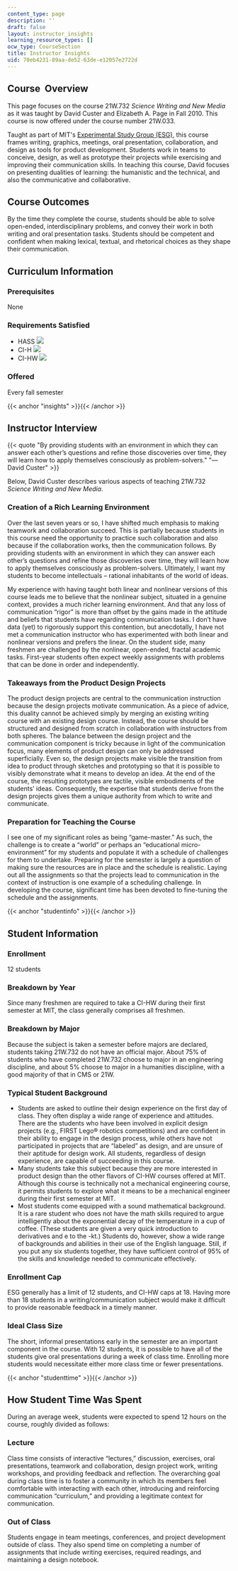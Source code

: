 ```yaml
---
content_type: page
description: ''
draft: false
layout: instructor_insights
learning_resource_types: []
ocw_type: CourseSection
title: Instructor Insights
uid: 70eb4231-89aa-de52-63de-e12057e2722d
---
```

## Course  Overview

This page focuses on the course 21W.732 _Science Writing and New Media_ as it was taught by David Custer and Elizabeth A. Page in Fall 2010. This course is now offered under the course number 21W.033. 

Taught as part of MIT's [Experimental Study Group (ESG)](http://esg.mit.edu/about-esg/academic-philosophy), this course frames writing, graphics, meetings, oral presentation, collaboration, and design as tools for product development. Students work in teams to conceive, design, as well as prototype their projects while exercising and improving their communication skills. In teaching this course, David focuses on presenting dualities of learning: the humanistic and the technical, and also the communicative and collaborative.

## Course Outcomes

By the time they complete the course, students should be able to solve open-ended, interdisciplinary problems, and convey their work in both writing and oral presentation tasks. Students should be competent and confident when making lexical, textual, and rhetorical choices as they shape their communication.

## Curriculum Information

### Prerequisites

None

### Requirements Satisfied

- HASS ![](/images/educator/icon-question-hass.png)
- CI-H ![](/images/educator/icon-question-cih.png)
- CI-HW ![](/images/educator/icon-question-cihw.png)

### Offered

Every fall semester

{{< anchor "insights" >}}{{< /anchor >}}

## Instructor Interview

{{< quote "By providing students with an environment in which they can answer each other’s questions and refine those discoveries over time, they will learn how to apply themselves consciously as problem-solvers." "—David Custer" >}}

Below, David Custer describes various aspects of teaching 21W.732 _Science Writing and New Media_.

### Creation of a Rich Learning Environment

Over the last seven years or so, I have shifted much emphasis to making teamwork and collaboration succeed. This is partially because students in this course need the opportunity to practice such collaboration and also because if the collaboration works, then the communication follows. By providing students with an environment in which they can answer each other’s questions and refine those discoveries over time, they will learn how to apply themselves consciously as problem-solvers. Ultimately, I want my students to become intellectuals – rational inhabitants of the world of ideas.

My experience with having taught both linear and nonlinear versions of this course leads me to believe that the nonlinear subject, situated in a genuine context, provides a much richer learning environment. And that any loss of communication “rigor” is more than offset by the gains made in the attitude and beliefs that students have regarding communication tasks. I don’t have data (yet) to rigorously support this contention, but anecdotally, I have not met a communication instructor who has experimented with both linear and nonlinear versions and prefers the linear. On the student side, many freshmen are challenged by the nonlinear, open-ended, fractal academic tasks. First-year students often expect weekly assignments with problems that can be done in order and independently.

### Takeaways from the Product Design Projects

The product design projects are central to the communication instruction because the design projects motivate communication. As a piece of advice, this duality cannot be achieved simply by merging an existing writing course with an existing design course. Instead, the course should be structured and designed from scratch in collaboration with instructors from both spheres. The balance between the design project and the communication component is tricky because in light of the communication focus, many elements of product design can only be addressed superficially. Even so, the design projects make visible the transition from idea to product through sketches and prototyping so that it is possible to visibly demonstrate what it means to develop an idea. At the end of the course, the resulting prototypes are tactile, visible embodiments of the students’ ideas. Consequently, the expertise that students derive from the design projects gives them a unique authority from which to write and communicate.

### Preparation for Teaching the Course

I see one of my significant roles as being “game-master.” As such, the challenge is to create a “world” or perhaps an “educational micro-environment” for my students and populate it with a schedule of challenges for them to undertake. Preparing for the semester is largely a question of making sure the resources are in place and the schedule is realistic. Laying out all the assignments so that the projects lead to communication in the context of instruction is one example of a scheduling challenge. In developing the course, significant time has been devoted to fine-tuning the schedule and the assignments.

{{< anchor "studentinfo" >}}{{< /anchor >}}

## Student Information

### Enrollment

12 students

### Breakdown by Year

Since many freshmen are required to take a CI-HW during their first semester at MIT, the class generally comprises all freshmen.

### Breakdown by Major

Because the subject is taken a semester before majors are declared, students taking 21W.732 do not have an official major. About 75% of students who have completed 21W.732 choose to major in an engineering discipline, and about 5% choose to major in a humanities discipline, with a good majority of that in CMS or 21W.

### Typical Student Background

- Students are asked to outline their design experience on the first day of class. They often display a wide range of experience and attitudes. There are the students who have been involved in explicit design projects (e.g., FIRST Lego® robotics competitions) and are confident in their ability to engage in the design process, while others have not participated in projects that are “labeled” as design, and are unsure of their aptitude for design work. All students, regardless of design experience, are capable of succeeding in this course.
- Many students take this subject because they are more interested in product design than the other flavors of CI-HW courses offered at MIT. Although this course is technically not a mechanical engineering course, it permits students to explore what it means to be a mechanical engineer during their first semester at MIT.
- Most students come equipped with a sound mathematical background. It is a rare student who does not have the math skills required to argue intelligently about the exponential decay of the temperature in a cup of coffee. (These students are given a very quick introduction to derivatives and e to the -kt.) Students do, however, show a wide range of backgrounds and abilities in their use of the English language. Still, if you put any six students together, they have sufficient control of 95% of the skills and knowledge needed to communicate effectively.

### Enrollment Cap

ESG generally has a limit of 12 students, and CI-HW caps at 18. Having more than 18 students in a writing/communication subject would make it difficult to provide reasonable feedback in a timely manner.

### Ideal Class Size

The short, informal presentations early in the semester are an important component in the course. With 12 students, it is possible to have all of the students give oral presentations during a week of class time. Enrolling more students would necessitate either more class time or fewer presentations. 

{{< anchor "studenttime" >}}{{< /anchor >}}

## How Student Time Was Spent

During an average week, students were expected to spend 12 hours on the course, roughly divided as follows:

### Lecture

Class time consists of interactive “lectures,” discussion, exercises, oral presentations, teamwork and collaboration, design project work, writing workshops, and providing feedback and reflection. The overarching goal during class time is to foster a community in which its members feel comfortable with interacting with each other, introducing and reinforcing communication “curriculum,” and providing a legitimate context for communication.

### Out of Class

Students engage in team meetings, conferences, and project development outside of class. They also spend time on completing a number of assignments that include writing exercises, required readings, and maintaining a design notebook.